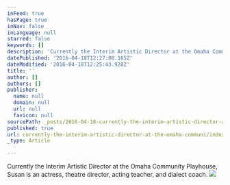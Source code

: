 ```yaml
---
inFeed: true
hasPage: true
inNav: false
inLanguage: null
starred: false
keywords: []
description: 'Currently the Interim Artistic Director at the Omaha Community Playhouse, Susan is an actress, theatre director, acting teacher, and dialect coach. '
datePublished: '2016-04-18T12:27:08.165Z'
dateModified: '2016-04-18T12:25:43.928Z'
title: ''
author: []
authors: []
publisher:
  name: null
  domain: null
  url: null
  favicon: null
sourcePath: _posts/2016-04-18-currently-the-interim-artistic-director-at-the-omaha-communi.md
published: true
url: currently-the-interim-artistic-director-at-the-omaha-communi/index.html
_type: Article

---
```

Currently the Interim Artistic Director at the Omaha Community Playhouse, Susan is an actress, theatre director, acting teacher, and dialect coach. ![](https://the-grid-user-content.s3-us-west-2.amazonaws.com/d49aca55-4da6-487e-b38c-8502a344dd87.jpg)
